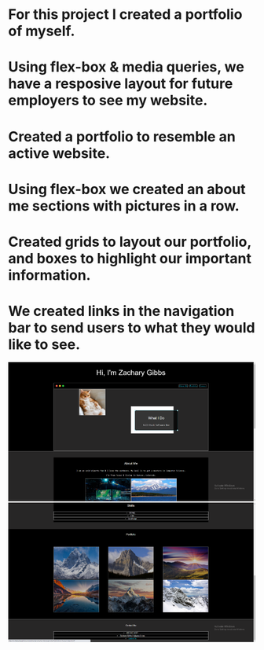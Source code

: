# For this project I created a portfolio of myself.
 
# Using flex-box & media queries, we have a resposive layout for future employers to see my website. 

# Created a portfolio to resemble an active website. 

# Using flex-box we created an about me sections with pictures in a row. 

# Created grids to layout our portfolio, and boxes to highlight our important information. 

# We created links in the navigation bar to send users to what they would like to see. 

![Screenshot](./Assets/img/screenshot[1].png)
![Screenshot](./Assets/img/screenshot[2].png)